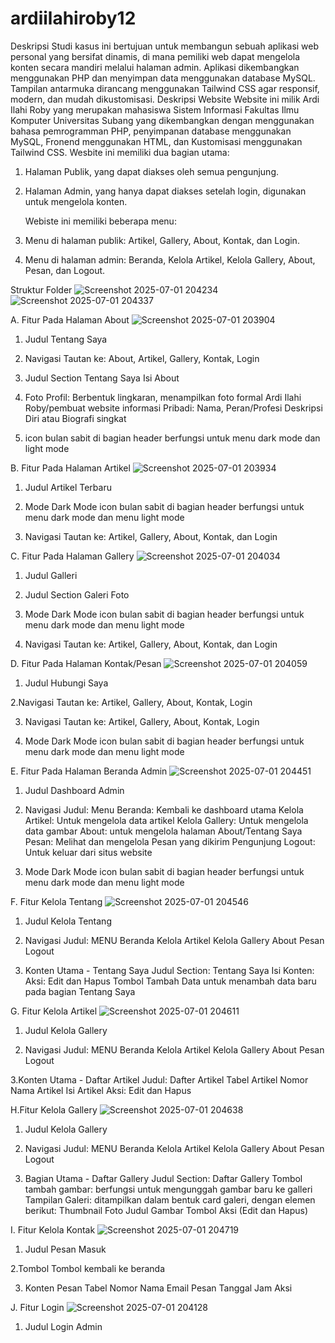 # ardiilahiroby12
Deskripsi
Studi kasus ini bertujuan untuk membangun sebuah aplikasi web personal yang bersifat dinamis, di mana pemiliki web dapat mengelola konten secara mandiri melalui halaman admin. Aplikasi dikembangkan menggunakan PHP dan menyimpan data menggunakan database MySQL. Tampilan antarmuka dirancang menggunakan Tailwind CSS agar responsif, modern, dan mudah dikustomisasi.
Deskripsi Website Website ini milik Ardi Ilahi Roby yang merupakan mahasiswa Sistem Informasi Fakultas Ilmu Komputer Universitas Subang yang dikembangkan dengan menggunakan bahasa pemrogramman PHP, penyimpanan database menggunakan MySQL, Fronend menggunakan HTML, dan Kustomisasi menggunakan Tailwind CSS.
Wesbite ini memiliki dua bagian utama:
1. Halaman Publik, yang dapat diakses oleh semua pengunjung.
2. Halaman Admin, yang hanya dapat diakses setelah login, digunakan untuk mengelola konten.
   
   Webiste ini memiliki beberapa menu:
1. Menu di halaman publik: Artikel, Gallery, About, Kontak, dan Login.
2. Menu di halaman admin: Beranda, Kelola Artikel, Kelola Gallery, About,     Pesan, dan Logout.

Struktur Folder
![Screenshot 2025-07-01 204234](https://github.com/user-attachments/assets/c0038c60-8739-4661-92ad-53ed812ee9ff)
![Screenshot 2025-07-01 204337](https://github.com/user-attachments/assets/327712f6-7cb6-4230-922d-7e17279320d3)


A. Fitur Pada Halaman About
![Screenshot 2025-07-01 203904](https://github.com/user-attachments/assets/c2bcc9b8-43c7-493d-97a4-24a1ed65ed44)
1. Judul
  Tentang Saya

2. Navigasi
  Tautan ke: About, Artikel, Gallery, Kontak, Login

3. Judul Section
  Tentang Saya
  Isi About

4. Foto Profil: Berbentuk lingkaran, menampilkan foto formal Ardi Ilahi Roby/pembuat website
  informasi Pribadi: Nama, Peran/Profesi
  Deskripsi Diri atau Biografi singkat

5. icon bulan sabit di bagian header berfungsi untuk menu dark mode dan light mode

B. Fitur Pada Halaman Artikel
![Screenshot 2025-07-01 203934](https://github.com/user-attachments/assets/ce2cd526-7006-4761-8450-a5f7fc8eaa97)
1. Judul
   Artikel Terbaru
   
3. Mode Dark Mode
  icon bulan sabit di bagian header berfungsi untuk menu dark mode
  dan menu light mode

4. Navigasi
  Tautan ke: Artikel, Gallery, About, Kontak, dan Login
  

C. Fitur Pada Halaman Gallery
![Screenshot 2025-07-01 204034](https://github.com/user-attachments/assets/459f3b42-1e82-4144-a472-c50670f748a1)

1. Judul
   Galleri

2. Judul Section
   Galeri Foto

3. Mode Dark Mode
  icon bulan sabit di bagian header berfungsi untuk menu dark mode
  dan menu light mode

4. Navigasi
  Tautan ke: Artikel, Gallery, About, Kontak, dan Login

D. Fitur Pada Halaman Kontak/Pesan
![Screenshot 2025-07-01 204059](https://github.com/user-attachments/assets/5c369f48-bf1a-4bd9-9406-5bd7dcbfc8fe)

1. Judul
   Hubungi Saya

2.Navigasi
  Tautan ke: Artikel, Gallery, About, Kontak, Login

3. Navigasi
   Tautan ke: Artikel, Gallery, About, Kontak, Login

4. Mode Dark Mode
   icon bulan sabit di bagian header berfungsi untuk menu dark mode dan menu light mode

E. Fitur Pada Halaman Beranda Admin
![Screenshot 2025-07-01 204451](https://github.com/user-attachments/assets/fea54a62-fe7d-4d3f-b5a5-95fed7f3f204)

1. Judul
   Dashboard Admin

2. Navigasi
    Judul: Menu
    Beranda: Kembali ke dashboard utama
    Kelola Artikel: Untuk mengelola data artikel
    Kelola Gallery: Untuk mengelola data gambar
    About: untuk mengelola halaman About/Tentang Saya
    Pesan: Melihat dan mengelola Pesan yang dikirim Pengunjung
    Logout: Untuk keluar dari situs website

4. Mode Dark Mode
   icon bulan sabit di bagian header berfungsi untuk menu dark mode dan menu light mode

F. Fitur Kelola Tentang
![Screenshot 2025-07-01 204546](https://github.com/user-attachments/assets/066d0f5a-7464-4d78-8f01-92954837051b)

1. Judul
   Kelola Tentang

2. Navigasi
  Judul: MENU
  Beranda
  Kelola Artikel
  Kelola Gallery
  About
  Pesan
  Logout

3. Konten Utama - Tentang Saya
  Judul Section: Tentang Saya
  Isi Konten:
  Aksi: Edit dan Hapus
  Tombol Tambah Data untuk menambah data baru pada bagian Tentang Saya

G. Fitur Kelola Artikel
![Screenshot 2025-07-01 204611](https://github.com/user-attachments/assets/8246c4ce-9c4a-4c51-a4f1-527ddc38b30f)

1. Judul
   Kelola Gallery

2. Navigasi
  Judul: MENU
  Beranda
  Kelola Artikel
  Kelola Gallery
  About
  Pesan
  Logout

3.Konten Utama - Daftar Artikel
  Judul: Dafter Artikel
  Tabel Artikel
  Nomor
  Nama Artikel
  Isi Artikel
  Aksi: Edit dan Hapus

H.Fitur Kelola Gallery
![Screenshot 2025-07-01 204638](https://github.com/user-attachments/assets/bab8fd77-1b9b-45ff-a19e-1e3dadec1dd8)

1. Judul
   Kelola Gallery

2. Navigasi
  Judul: MENU
  Beranda
  Kelola Artikel
  Kelola Gallery
  About
  Pesan
  Logout

3. Bagian Utama - Daftar Gallery
    Judul Section: Daftar Gallery
    Tombol tambah gambar: berfungsi untuk mengunggah gambar baru ke galleri
    Tampilan Galeri: ditampilkan dalam bentuk card galeri, dengan elemen        berikut:
    Thumbnail Foto
    Judul Gambar
    Tombol Aksi (Edit dan Hapus)

I. Fitur Kelola Kontak
   ![Screenshot 2025-07-01 204719](https://github.com/user-attachments/assets/f1746c36-4bbd-4b14-ab48-12b25615a9c1)

1. Judul
      Pesan Masuk

2.Tombol
    Tombol kembali ke beranda
    
3. Konten Pesan
    Tabel
    Nomor
    Nama
    Email
    Pesan
    Tanggal
     Jam
     Aksi

J. Fitur Login
![Screenshot 2025-07-01 204128](https://github.com/user-attachments/assets/b28e33ab-a50c-408b-b3ee-6f3302a01df0)

1. Judul
    Login Admin





